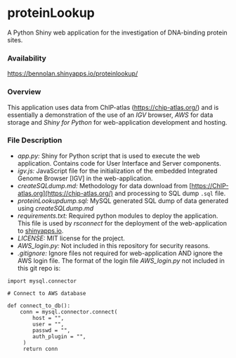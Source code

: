 # proteinLookup
A Python Shiny web application for the investigation of DNA-binding protein sites.

### Availability
https://bennolan.shinyapps.io/proteinlookup/

### Overview
This application uses data from ChIP-atlas (https://chip-atlas.org/) and is essentially a demonstration of the use of an *IGV* browser, *AWS* for data storage and *Shiny for Python* for web-application development and hosting. 

### File Description

* *app.py:* Shiny for Python script that is used to execute the web application. Contains code for User Interface and Server components.
* *igv.js:* JavaScript file for the initialization of the embedded Integrated Genome Browser [IGV] in the web-application. 
* *createSQLdump.md:* Methodology for data download from [https://ChIP-atlas.org](https://chip-atlas.org/) and processing to SQL dump `.sql` file.
* *proteinLookupdump.sql:* MySQL generated SQL dump of data generated using *createSQLdump.md*
* *requirements.txt:* Required python modules to deploy the application. This file is used by *rsconnect* for the deployment of the web-application to [shinyapps.io](https://www.shinyapps.io/).
* *LICENSE:* MIT license for the project. 
* *AWS_login.py:* Not included in this repository for security reasons.
* *.gitignore:* Ignore files not required for web-application AND ignore the AWS login file. The format of the login file *AWS_login.py* not included in this git repo is:

```{python}
import mysql.connector

# Connect to AWS database

def connect_to_db():
    conn = mysql.connector.connect(
        host = "",
        user = "",
        passwd = "",
        auth_plugin = "",
     )
     return conn
```
